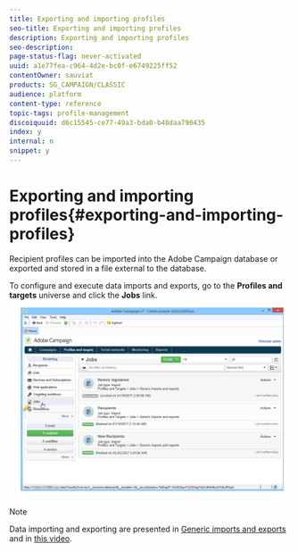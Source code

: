 ```yaml
---
title: Exporting and importing profiles
seo-title: Exporting and importing profiles
description: Exporting and importing profiles
seo-description: 
page-status-flag: never-activated
uuid: a1e77fea-c964-4d2e-bc0f-e6749225ff52
contentOwner: sauviat
products: SG_CAMPAIGN/CLASSIC
audience: platform
content-type: reference
topic-tags: profile-management
discoiquuid: d6c15545-ce77-49a3-bda0-b48daa790435
index: y
internal: n
snippet: y
---
```


# Exporting and importing profiles{#exporting-and-importing-profiles}

Recipient profiles can be imported into the Adobe Campaign database or exported and stored in a file external to the database.

To configure and execute data imports and exports, go to the **Profiles and targets** universe and click the **Jobs** link.

![](assets/s_ncs_user_interface_import_link.png)

>[!NOTE]
>
>Data importing and exporting are presented in [Generic imports and exports](../../platform/using/generic-imports-and-exports.md) and in [this video](https://docs.campaign.adobe.com/doc/AC/en/Videos/Videos.html).

